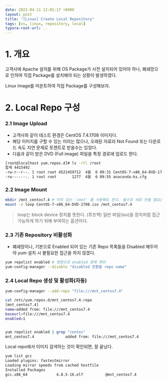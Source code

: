 ```yaml
---
date: 2022-04-11 12:01:17 +0900
layout: post
title: "[Linux] Create Local Repository"
tags: [os, linux, repository, local]
typora-root-url: ..
---
```


# 1. 개요

고객사에 Apache 설치를 위해 OS Package가 사전 설치되어 있어야 하나, 폐쇄망으로 인하여 직접 Package를 설치해야 되는 상황이 발생하였다.

Linux Image를 마운트하여 직접 Package를 구성해보자.



# 2. Local Repo 구성

### 2.1 Image Upload

* 고객사와 같이 테스트 환경은 CentOS 7.4.1708 이미지다.
* 해당 이미지를 구할 수 있는 미러는 많으나, 오래된 자료라 Not Found 또는 다운로드 속도 지연 문제로 토렌트로 받을수는 있었다.
* 다음과 같이 받은 DVD (Full image) 파일을 특정 경로에 업로드 한다.

```bash
[root@localhost yum.repos.d]# ls -rtl /root
합계 4415492
-rw-r--r--. 1 root root 4521459712  4월  6 09:31 CentOS-7-x86_64-DVD-1708.iso
-rw-------. 1 root root       1277  4월  6 09:55 anaconda-ks.cfg
```



### 2.2 Image Mount

```bash
mkdir /mnt_centos7.4 # 이미 있는 '/mnt' 를 사용해도 된다. 필수로 새로 만들 필요는 없다.
mount -o loop CentOS-7-x86_64-DVD-1708.iso /mnt_centos7.4
```

> loop는 block device 장치를 뜻한다. (루프백)
> 일반 파일(iso)을 장치처럼 접근가능하게 하기 위해 부여하는 옵션이다.



### 2.3 기존 Repository 비활성화

* 폐쇄망이나, 기본으로 Enabled 되어 있는 기존 Repo 목록들을 Disabled 해두어야 yum 설치 시 불필요한 접근을 하지 않겠다.

```bash
yum repolist enabled # 명령으로 enabled 항목 확인
yum-config-manager --disable "disabled 전환할 repo name"
```



### 2.4 Local Repo 생성 및 활성화(자동)

```bash
yum-config-manager --add-repo "file:///mnt_centos7.4"

cat /etc/yum.repos.d/mnt_centos7.4.repo
[mnt_centos7.4]
name=added from: file:///mnt_centos7.4
baseurl=file:///mnt_centos7.4
enabled=1


yum repolist enabled | grep "centos"
mnt_centos7.4              added from: file:///mnt_centos7.4              3,894
```



Local repo에서 이미지 검색하는 것이 확인되면, 잘 끝났다.

```bash
yum list gcc
Loaded plugins: fastestmirror
Loading mirror speeds from cached hostfile
Installed Packages
gcc.x86_64             4.8.5-16.el7          @mnt_centos7.4
```
